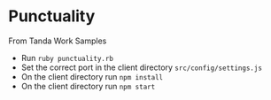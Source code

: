 # Punctuality

From Tanda Work Samples

* Run `ruby punctuality.rb`
* Set the correct port in the client directory `src/config/settings.js`
* On the client directory run `npm install`
* On the client directory run `npm start`
